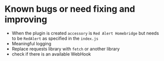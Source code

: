 # Known bugs or need fixing and improving
- When the plugin is created `accessory` is `Red Alert Homebridge` but needs to be `RedAlert` as specified in the `index.js`
- Meaningful logging
- Replace requests library with `fetch` or another library
- check if there is an available WebHook
